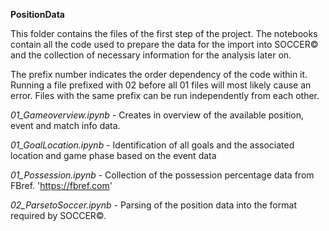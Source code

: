 **PositionData** <br>

This folder contains the files of the first step of the project. 
The notebooks contain all the code used to prepare the data for the import into SOCCER© and the collection of necessary information for the analysis later on. <br>

The prefix number indicates the order dependency of the code within it.
Running a file prefixed with 02 before all 01 files will most likely cause an error. Files with the same prefix can be run independently from each other. <br>


*01_Gameoverview.ipynb* - Creates in overview of the available position, event and match info data. <br>

*01_GoalLocation.ipynb* - Identification of all goals and the associated location and game phase based on the event data <br>

*01_Possession.ipynb* - Collection of the possession percentage data from FBref. 'https://fbref.com' <br>

*02_ParsetoSoccer.ipynb* - Parsing of the position data into the format required by SOCCER©. <br>

